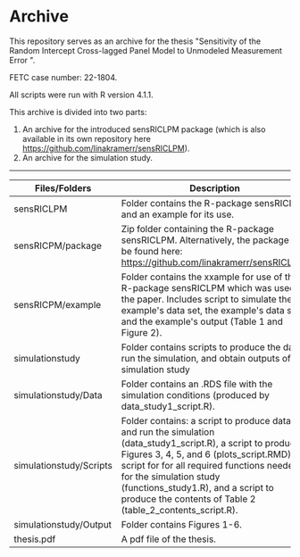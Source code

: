 
# Archive 
This repository serves as an archive for the thesis "Sensitivity of the Random Intercept Cross-lagged Panel Model to Unmodeled Measurement Error ". 

FETC case number: 22-1804.

All scripts were run with R version 4.1.1.

This archive is divided into two parts: 

1. An archive for the introduced sensRICLPM package (which is also available in its own repository here https://github.com/linakramerr/sensRICLPM).
2. An archive for the simulation study.


---

| Files/Folders          | Description   |
| -----------------      | ------------- |
|sensRICLPM              |Folder contains the R-package sensRICLPM and an example for its use. |
|sensRICPM/package       |Zip folder containing the R-package sensRICLPM. Alternatively, the package can be found here: https://github.com/linakramerr/sensRICLPM.|
|sensRICPM/example       |Folder contains the xxample for use of the R-package sensRICLPM which was used in the paper. Includes script to simulate the example's data set, the example's data set, and the example's output (Table 1 and Figure 2). |
|simulationstudy         |Folder contains scripts to produce the data, run the simulation, and obtain outputs of the simulation study |
|simulationstudy/Data    |Folder contains an .RDS file with the simulation conditions (produced by data_study1_script.R).|
|simulationstudy/Scripts |Folder contains: a script to produce data and run the simulation (data_study1_script.R), a script to produce Figures 3, 4, 5, and 6 (plots_script.RMD), a script for for all required functions needed for the simulation study (functions_study1.R), and a script to produce the contents of Table 2 (table_2_contents_script.R). |
|simulationstudy/Output     |Folder contains Figures 1-6.|
|thesis.pdf     |A pdf file of the thesis.|



